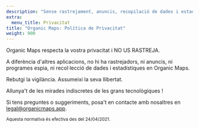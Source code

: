 ```yaml
---
description: "Sense rastrejament, anuncis, recopilació de dades i estadístiques o programari espia"
extra:
  menu_title: Privacitat
title: "Organic Maps: Política de Privacitat"
weight: 900
---
```


Organic Maps respecta la vostra privacitat i NO US RASTREJA.

A diferència d'altres aplicacions, no hi ha rastrejadors, ni anuncis, ni
programes espia, ni recol·lecció de dades i estadístiques en Organic Maps.

Rebutgi la vigilància. Assumeixi la seva llibertat.

Allunya't de les mirades indiscretes de les grans tecnològiques !

Si tens preguntes o suggeriments, posa't en contacte amb nosaltres en
[legal@organicmaps.app](mailto:legal@organicmaps.app).

<sub>Aquesta normativa és efectiva des del 24/04/2021.</sub>
